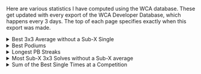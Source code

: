 Here are various statistics I have computed using the WCA database. These get updated with every export of the WCA Developer Database, which happens every 3 days. The top of each page specifies exactly when this export was made.

<details>
<summary>Best 3x3 Average without a Sub-X Single</summary>
<ul>
<li><a href="bestaveragewithoutsubxsingle/sub5.html">Sub-5</a></li>
<li><a href="bestaveragewithoutsubxsingle/sub6.html">Sub-6</a></li>
<li><a href="bestaveragewithoutsubxsingle/sub7.html">Sub-7</a></li>
<li><a href="bestaveragewithoutsubxsingle/sub8.html">Sub-8</a></li>
<li><a href="bestaveragewithoutsubxsingle/sub9.html">Sub-9</a></li>
<li><a href="bestaveragewithoutsubxsingle/sub10.html">Sub-10</a></li>
</ul>
</details>

<details>
  <summary>Best Podiums</summary>
<ul>
<li><a href="bestpodiums/333.html">3x3</a></li>
<li><a href="bestpodiums/222.html">2x2</a></li>
<li><a href="bestpodiums/444.html">4x4</a></li>
<li><a href="bestpodiums/555.html">5x5</a></li>
<li><a href="bestpodiums/666.html">6x6</a></li>
<li><a href="bestpodiums/777.html">7x7</a></li>
<li><a href="bestpodiums/333bf.html">3BLD</a></li>
<li>FMC coming soon</li>
<li><a href="bestpodiums/333oh.html">OH</a></li>
<li><a href="bestpodiums/333ft.html">Feet</a></li>
<li><a href="bestpodiums/clock.html">Clock</a></li>
<li><a href="bestpodiums/minx.html">Megaminx</a></li>
<li><a href="bestpodiums/pyram.html">Pyraminx</a></li>
<li><a href="bestpodiums/skewb.html">Skewb</a></li>
<li><a href="bestpodiums/sq1.html">Square-1</a></li>
<li><a href="bestpodiums/444bf.html">4BLD</a></li>
<li><a href="bestpodiums/555bf.html">5BLD</a></li>
<li>MBLD coming soon</li>
</ul>
</details>

<details>
  <summary>Longest PB Streaks</summary>
<ul>
<li><a href="pbstreaks/all.html">All competitions</a></li>
<li><a href="pbstreaks/exfmc.html">Excluding FMC-Only comps</a></li>
<li><a href="pbstreaks/exfmcbld.html">Excluding FMC-and-BLD-Only comps</a></li>
</ul>
</details>

<details>
  <summary>Most Sub-X 3x3 Solves without a Sub-X average</summary>
<ul>
<li><a href="subxsinglewithoutaverage/sub6.html">Sub-6</a></li>
<li><a href="subxsinglewithoutaverage/sub7.html">Sub-7</a></li>
<li><a href="subxsinglewithoutaverage/sub8.html">Sub-8</a></li>
<li><a href="subxsinglewithoutaverage/sub9.html">Sub-9</a></li>
<li><a href="subxsinglewithoutaverage/sub10.html">Sub-10</a></li>
</ul>
</details>

<details>
  <summary>Sum of the Best Single Times at a Competition</summary>
<i>(excluding FMC and MBLD)</i>
<ul>
<li><a href="sumbesttimes/all.html">All Events</a></li>
<li><a href="sumbesttimes/exbigbld.html">Excluding BigBLD</a></li>
</ul>
</details>
